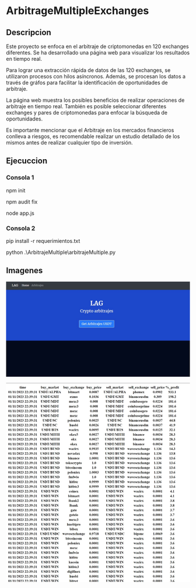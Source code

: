 <h1>ArbitrageMultipleExchanges</h1>

<h2>Descripcion</h2>
Este proyecto se enfoca en el arbitraje de criptomonedas en 120 exchanges diferentes. Se ha desarrollado una página web para visualizar los resultados en tiempo real.

Para lograr una extracción rápida de datos de las 120 exchanges, se utilizaron procesos con hilos asíncronos. Además, se procesan los datos a través de gráfos para facilitar la identificación de oportunidades de arbitraje.

La página web muestra los posibles beneficios de realizar operaciones de arbitraje en tiempo real. También es posible seleccionar diferentes exchanges y pares de criptomonedas para enfocar la búsqueda de oportunidades.

Es importante mencionar que el Arbitraje en los mercados financieros conlleva a riesgos, es recomendable realizar un estudio detallado de los mismos antes de realizar cualquier tipo de inversión.
<h2>Ejecuccion</h2>

<h3>Consola 1</h3>

npm init

npm audit fix

node app.js

<h3>Consola 2</h3>

pip install -r requerimientos.txt

python .\ArbitrajeMultiple\arbitrajeMultiple.py 
<h2>Imagenes</h2>

![Principal](https://raw.githubusercontent.com/lag21392/ArbitrageMultipleExchanges/main/images/1.jpg)

![Tabla de Arbitrajes](https://raw.githubusercontent.com/lag21392/ArbitrageMultipleExchanges/main/images/2.jpg)
